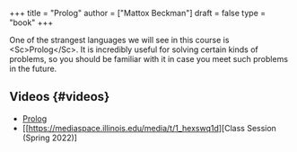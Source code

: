 +++
title = "Prolog"
author = ["Mattox Beckman"]
draft = false
type = "book"
+++

One of the strangest languages we will see in this course is &lt;Sc&gt;Prolog&lt;/Sc&gt;.  It is
incredibly useful for solving certain kinds of problems, so you should be
familiar with it in case you meet such problems in the future.


## Videos {#videos}

-   [Prolog](/videos/prolog)
-   [[<https://mediaspace.illinois.edu/media/t/1_hexswq1d>][Class Session (Spring 2022)]
